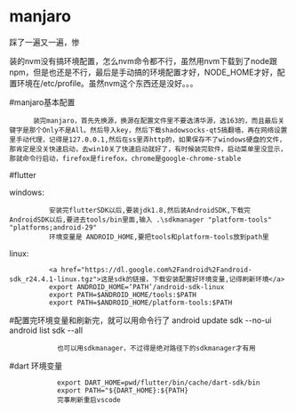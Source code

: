 # manjaro
踩了一遍又一遍，惨

装的nvm没有搞环境配置，怎么nvm命令都不行，虽然用nvm下载到了node跟npm，但是也还是不行，最后是手动搞的环境配置才好，NODE_HOME才好，配置环境在/etc/profile。虽然nvm这个东西还是没好。。。

#manjaro基本配置

          装完manjaro，首先先换源，换源在配置文件里不要选清华源，选163的，而且最后关键字是那个Only不是All。然后导入key，然后下载shadowsocks-qt5搞翻墙，再在网络设置里手动代理，记得是127.0.0.1,然后在ss里弄http的，如果保存不了windows硬盘的文件，那肯定是没关快速启动，去win10关了快速启动就好了，有时候装完软件，启动菜单里没显示，那就命令行启动，firefox是firefox，chrome是google-chrome-stable

#flutter

windows:

              安装完flutterSDK以后,要装jdk1.8,然后装AndroidSDK,下载完AndroidSDK以后,要进去tools/bin里面,输入 .\sdkmanager "platform-tools" "platforms;android-29"
              环境变量是 ANDROID_HOME,要把tools和platform-tools放到path里
linux:

              <a href="https://dl.google.com%2Fandroid%2Fandroid-sdk_r24.4.1-linux.tgz">这是sdk的链接，下载安装配置好环境变量,记得刷新环境</a>
              export ANDROID_HOME=‘PATH’/android-sdk-linux
              export PATH=$ANDROID_HOME/tools:$PATH
              export PATH=$ANDROID_HOME/platform-tools:$PATH

#配置完环境变量和刷新完，就可以用命令行了
                android update sdk --no-ui
                android list sdk --all

                也可以用sdkmanager，不过得是绝对路径下的sdkmanager才有用

#dart 环境变量

                export DART_HOME=pwd/flutter/bin/cache/dart-sdk/bin
                export PATH="${DART_HOME}:${PATH}
                完事刷新重启vscode

